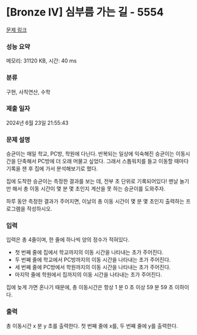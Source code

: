 # [Bronze IV] 심부름 가는 길 - 5554 

[문제 링크](https://www.acmicpc.net/problem/5554) 

### 성능 요약

메모리: 31120 KB, 시간: 40 ms

### 분류

구현, 사칙연산, 수학

### 제출 일자

2024년 6월 23일 21:55:43

### 문제 설명

<p>승균이는 매일 학교, PC방, 학원에 다닌다. 반복되는 일상에 익숙해진 승균이는 이동시간을 단축해서 PC방에 더 오래 머물고 싶었다. 그래서 스톱워치를 들고 이동할 때마다 기록을 잰 후 집에 가서 분석해보기로 했다.</p>

<p>집에 도착한 승균이는 측정한 결과를 보는 데, 전부 초 단위로 기록되어있다! 맨날 놀기만 해서 총 이동 시간이 몇 분 몇 초인지 계산을 못 하는 승균이를 도와주자.</p>

<p>하루 동안 측정한 결과가 주어지면, 이날의 총 이동 시간이 몇 분 몇 초인지 출력하는 프로그램을 작성하시오.</p>

### 입력 

 <p>입력은 총 4줄이며, 한 줄에 하나씩 양의 정수가 적혀있다.</p>

<ul>
	<li>첫 번째 줄에 집에서 학교까지의 이동 시간을 나타내는 초가 주어진다.</li>
	<li>두 번째 줄에 학교에서 PC방까지의 이동 시간을 나타내는 초가 주어진다.</li>
	<li>세 번째 줄에 PC방에서 학원까지의 이동 시간을 나타내는 초가 주어진다. </li>
	<li>마지막 줄에 학원에서 집까지의 이동 시간을 나타내는 초가 주어진다.</li>
</ul>

<p>집에 늦게 가면 혼나기 때문에, 총 이동시간은 항상 1 분 0 초 이상 59 분 59 초 이하이다.</p>

### 출력 

 <p>총 이동시간 x 분 y 초를 출력한다. 첫 번째 줄에 x를, 두 번째 줄에 y를 출력한다.</p>

